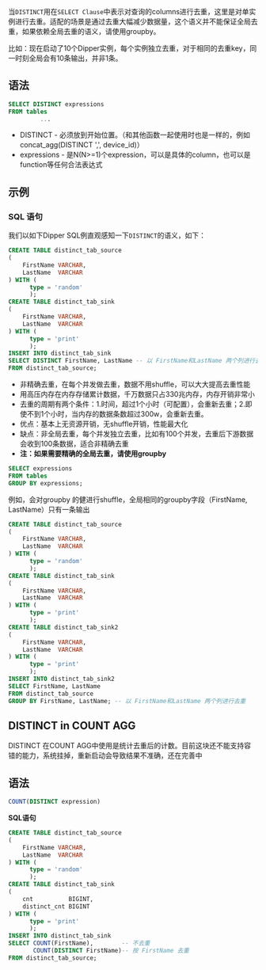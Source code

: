当`DISTINCT`用在`SELECT Clause`中表示对查询的columns进行去重，这里是对单实例进行去重。适配的场景是通过去重大幅减少数据量，这个语义并不能保证全局去重，如果依赖全局去重的语义，请使用groupby。 ​

比如：现在启动了10个Dipper实例，每个实例独立去重，对于相同的去重key，同一时刻全局会有10条输出，并非1条。

## 语法

```sql
SELECT DISTINCT expressions
FROM tables
         ...
```

- DISTINCT - 必须放到开始位置。（和其他函数一起使用时也是一样的，例如concat_agg(DISTINCT ',', device_id)）
- expressions - 是N(N>=1)个expression，可以是具体的column，也可以是function等任何合法表达式

## 示例

### SQL 语句

我们以如下Dipper SQL例直观感知一下`DISTINCT`的语义，如下：

```sql
CREATE TABLE distinct_tab_source
(
    FirstName VARCHAR,
    LastName  VARCHAR
) WITH (
      type = 'random'
      );
CREATE TABLE distinct_tab_sink
(
    FirstName VARCHAR,
    LastName  VARCHAR
) WITH (
      type = 'print'
      );
INSERT INTO distinct_tab_sink
SELECT DISTINCT FirstName, LastName -- 以 FirstName和LastName 两个列进行去重
FROM distinct_tab_source;
```

- 非精确去重，在每个并发做去重，数据不用shuffle，可以大大提高去重性能
- 用高压内存在内存存储累计数据，千万数据只占330兆内存，内存开销非常小
- 去重的周期有两个条件：1.时间，超过1个小时（可配置），会重新去重；2.即使不到1个小时，当内存的数据条数超过300w，会重新去重。
- 优点：基本上无资源开销，无shuffle开销，性能最大化
- 缺点：非全局去重，每个并发独立去重，比如有100个并发，去重后下游数据会收到100条数据，适合非精确去重
- **注：如果需要精确的全局去重，请使用groupby**

```sql
SELECT expressions
FROM tables
GROUP BY expressions;
```

例如，会对groupby 的健进行shuffle，全局相同的groupby字段（FirstName, LastName）只有一条输出

```sql
CREATE TABLE distinct_tab_source
(
    FirstName VARCHAR,
    LastName  VARCHAR
) WITH (
      type = 'random'
      );
CREATE TABLE distinct_tab_sink
(
    FirstName VARCHAR,
    LastName  VARCHAR
) WITH (
      type = 'print'
      );
CREATE TABLE distinct_tab_sink2
(
    FirstName VARCHAR,
    LastName  VARCHAR
) WITH (
      type = 'print'
      );
INSERT INTO distinct_tab_sink2
SELECT FirstName, LastName
FROM distinct_tab_source
GROUP BY FirstName, LastName; -- 以 FirstName和LastName 两个列进行去重
```

## DISTINCT in COUNT AGG

DISTINCT 在COUNT AGG中使用是统计去重后的计数。目前这块还不能支持容错的能力，系统挂掉，重新启动会导致结果不准确，还在完善中

## 语法

```sql
COUNT(DISTINCT expression)
```

**SQL语句**

```sql
CREATE TABLE distinct_tab_source
(
    FirstName VARCHAR,
    LastName  VARCHAR
) WITH (
      type = 'random'
      );
CREATE TABLE distinct_tab_sink
(
    cnt          BIGINT,
    distinct_cnt BIGINT
) WITH (
      type = 'print'
      );
INSERT INTO distinct_tab_sink
SELECT COUNT(FirstName),        -- 不去重
       COUNT(DISTINCT FirstName)-- 按 FirstName 去重
FROM distinct_tab_source;
```
